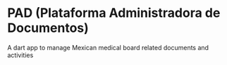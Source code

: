# PAD (Plataforma Administradora de Documentos)

A dart app to manage Mexican medical board related documents and activities
